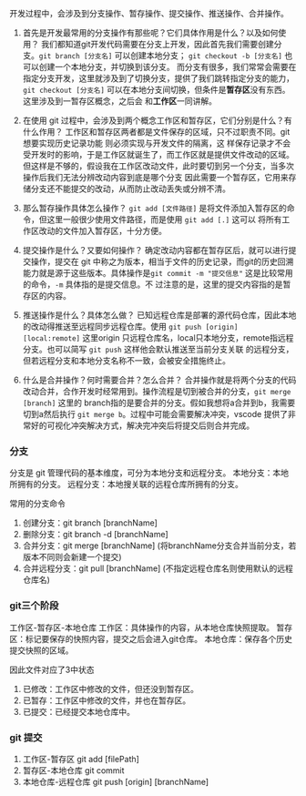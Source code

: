 开发过程中，会涉及到分支操作、暂存操作、提交操作、推送操作、合并操作。

1. 首先是开发最常用的分支操作有那些呢？它们具体作用是什么？以及如何使用？
我们都知道git开发代码需要在分支上开发，因此首先我们需要创建分支。`git branch [分支名]` 可以创建本地分支；
`git checkout -b [分支名]` 也可以创建一个本地分支，并切换到该分支。
而分支有很多，我们常常会需要在指定分支开发，这里就涉及到了切换分支，提供了我们跳转指定分支的能力，
`git checkout [分支名]` 可以在本地分支间切换，但条件是**暂存区**没有东西。这里涉及到一暂存区概念，之后会
和**工作区**一同讲解。

2. 在使用 git 过程中，会涉及到两个概念工作区和暂存区，它们分别是什么？有什么作用？
工作区和暂存区两者都是文件保存的区域，只不过职责不同。git 想要实现历史记录功能 则必须实现与开发文件的隔离，这
样保存记录才不会受开发时的影响，于是工作区就诞生了，而工作区就是提供文件改动的区域。
但这样是不够的，假设我在工作区改动文件，此时要切到另一个分支，当多次操作后我们无法分辨改动内容到底是哪个分支
因此需要一个暂存区，它用来存储分支还不能提交的改动，从而防止改动丢失或分辨不清。

3. 那么暂存操作具体怎么操作？
`git add [文件路径]` 是将文件添加入暂存区的命令，但这里一般很少使用文件路径，而是使用 `git add [.]` 这可以
将所有工作区改动的文件加入暂存区，十分方便。

4. 提交操作是什么？又要如何操作？
确定改动内容都在暂存区后，就可以进行提交操作，提交在 git 中称之为版本，相当于文件的历史记录，而git的历史回溯
能力就是源于这些版本。具体操作是`git commit -m "提交信息"` 这是比较常用的命令，`-m` 具体指的是提交信息。不
过注意的是，这里的提交内容指的是暂存区的内容。

5. 推送操作是什么？具体怎么做？
已知远程仓库是部署的源代码仓库，因此本地的改动得推送至远程同步远程仓库。使用 `git push [origin] [local:remote]`
这里origin 只远程仓库名，local只本地分支，remote指远程分支。也可以简写 `git push` 这样他会默认推送至当前分支关联
的远程分支，但若远程分支和本地分支名称不一致，会被安全措施终止。

6. 什么是合并操作？何时需要合并？怎么合并？
合并操作就是将两个分支的代码改动合并，合作开发时经常用到。操作流程是切到被合并的分支，`git merge [branch]` 这里的
branch指的是要合并的分支。假如我想将a合并到b，我需要切到a然后执行 `git merge b`。过程中可能会需要解决冲突，vscode
提供了非常好的可视化冲突解决方式，解决完冲突后将提交后则合并完成。


### 分支
分支是 git 管理代码的基本维度，可分为本地分支和远程分支。
本地分支：本地所拥有的分支。
远程分支：本地搜关联的远程仓库所拥有的分支。

常用的分支命令
1. 创建分支：git branch [branchName]
2. 删除分支：git branch -d [branchName]
3. 合并分支：git merge [branchName] (将branchName分支合并当前分支，若版本不同则会新建一个提交)
4. 合并远程分支：git pull [branchName] (不指定远程仓库名则使用默认的远程仓库名)

### git三个阶段
工作区-暂存区-本地仓库
工作区：具体操作的内容，从本地仓库快照提取。
暂存区：标记要保存的快照内容，提交之后会进入git仓库。
本地仓库：保存各个历史提交快照的区域。

因此文件对应了3中状态

1. 已修改：工作区中修改的文件，但还没到暂存区。
2. 已暂存：工作区中修改的文件，并也在暂存区。
3. 已提交：已经提交本地仓库中。

### git 提交
1. 工作区-暂存区
git add [filePath]
2. 暂存区-本地仓库
git commit
3. 本地仓库-远程仓库
git push [origin] [branchName]